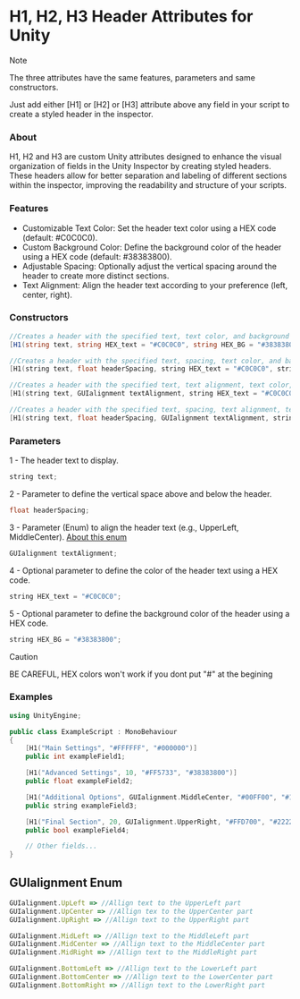 # H1, H2, H3 Header Attributes for Unity
> [!NOTE]
> The three attributes have the same features, parameters and same constructors.
>
> Just add either [H1] or [H2] or [H3] attribute above any field in your script to create a styled header in the inspector.

### About 
H1, H2 and H3 are custom Unity attributes designed to enhance the visual organization of fields in the Unity Inspector by creating styled headers. 
These headers allow for better separation and labeling of different sections within the inspector, improving the readability and structure of your scripts.

### Features
* Customizable Text Color: Set the header text color using a HEX code (default: #C0C0C0).
* Custom Background Color: Define the background color of the header using a HEX code (default: #38383800).
* Adjustable Spacing: Optionally adjust the vertical spacing around the header to create more distinct sections.
* Text Alignment: Align the header text according to your preference (left, center, right).

### Constructors
```csharp
//Creates a header with the specified text, text color, and background color.
[H1(string text, string HEX_text = "#C0C0C0", string HEX_BG = "#38383800")]
```
```cpp
//Creates a header with the specified text, spacing, text color, and background color.
[H1(string text, float headerSpacing, string HEX_text = "#C0C0C0", string HEX_BG = "#38383800")]
```
```cpp
//Creates a header with the specified text, text alignment, text color, and background color.
[H1(string text, GUIalignment textAlignment, string HEX_text = "#C0C0C0", string HEX_BG = "#38383800")]
```
```cpp
//Creates a header with the specified text, spacing, text alignment, text color, and background color.
[H1(string text, float headerSpacing, GUIalignment textAlignment, string HEX_text = "#C0C0C0", string HEX_BG = "#38383800")]
```
### Parameters
1 - The header text to display.
```cpp 
string text;
```
2 - Parameter to define the vertical space above and below the header.
```cpp 
float headerSpacing;
```
3 - Parameter (Enum) to align the header text (e.g., UpperLeft, MiddleCenter). [About this enum](#guialignment-enum)
```javascript
GUIalignment textAlignment;
```
4 - Optional parameter to define the color of the header text using a HEX code.
```cpp 
string HEX_text = "#C0C0C0";
```
5 - Optional parameter to define the background color of the header using a HEX code.
```cpp 
string HEX_BG = "#38383800";
```
> [!CAUTION]
> BE CAREFUL, HEX colors won't work if you dont put "#" at the begining

### Examples
```cpp
using UnityEngine;

public class ExampleScript : MonoBehaviour
{
    [H1("Main Settings", "#FFFFFF", "#000000")]
    public int exampleField1;

    [H1("Advanced Settings", 10, "#FF5733", "#38383800")]
    public float exampleField2;

    [H1("Additional Options", GUIalignment.MiddleCenter, "#00FF00", "#1E1E1E00")]
    public string exampleField3;

    [H1("Final Section", 20, GUIalignment.UpperRight, "#FFD700", "#222222FF")]
    public bool exampleField4;

    // Other fields...
}
```

## GUIalignment Enum
```javascript
GUIalignment.UpLeft => //Allign text to the UpperLeft part
GUIalignment.UpCenter => //Allign tex to the UpperCenter part
GUIalignment.UpRight => //Allign text to the UpperRight part

GUIalignment.MidLeft => //Allign text to the MiddleLeft part
GUIalignment.MidCenter => //Allign text to the MiddleCenter part
GUIalignment.MidRight => //Allign text to the MiddleRight part

GUIalignment.BottomLeft => //Allign text to the LowerLeft part
GUIalignment.BottomCenter => //Allign text to the LowerCenter part
GUIalignment.BottomRight => //Allign text to the LowerRight part
```
